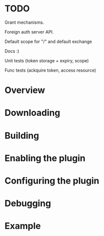 # TODO

Grant mechanisms.

Foreign auth server API.

Default scope for "/" and default exchange

Docs :)

Unit tests (token storage + expiry, scope)

Func tests (ackquire token, access resource) 

# Overview

# Downloading

# Building

# Enabling the plugin

# Configuring the plugin

# Debugging

# Example

